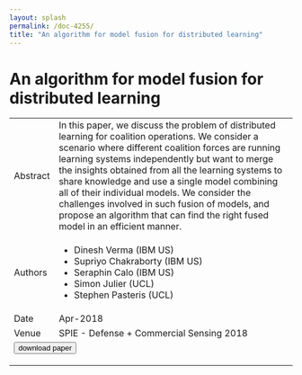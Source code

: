```yaml
---
layout: splash
permalink: /doc-4255/
title: "An algorithm for model fusion for distributed learning"
---
```


# An algorithm for model fusion for distributed learning

<table>
    <tbody>
    <tr>
        <td>Abstract</td>
        <td>In this paper, we discuss the problem of distributed learning for coalition operations. We consider a scenario where different coalition forces are running learning systems independently but want to merge the insights obtained from all the learning systems to share knowledge and use a single model combining all of their individual models. We consider the challenges involved in such fusion of models, and propose an algorithm that can find the right fused model in an efficient manner.</td>
    </tr>
    <tr>
        <td>Authors</td>
        <td>
            <ul>
                <li>Dinesh Verma (IBM US)</li>
                <li>Supriyo Chakraborty (IBM US)</li>
                <li>Seraphin Calo (IBM US)</li>
                <li>Simon Julier (UCL)</li>
                <li>Stephen Pasteris (UCL)</li>
            </ul>
        </td>
    </tr>
    <tr>
        <td>Date</td>
        <td>Apr-2018</td>
    </tr>
    <tr>
        <td>Venue</td>
        <td>SPIE - Defense + Commercial Sensing 2018</td>
    </tr>
        <tr>
            <td colspan="2">
                <form method="get" action="https://dais-ita.org/sites/default/files/106350O.pdf">
                    <button type="submit">download paper</button>
                </form>
            </td>
        </tr>
    </tbody>
</table>
